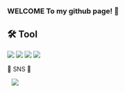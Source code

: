 ### WELCOME To my github page! 👋


## 🛠 **Tool**

<img src="https://img.shields.io/badge/GitHub-181717?style=for-the-badge&logo=GitHub&logoColor=ffffff"/>
<img src="https://img.shields.io/badge/Git-F05032?style=for-the-badge&logo=Git&logoColor=ffffff"/>
<img src="https://img.shields.io/badge/VS Code-007ACC?style=for-the-badge&logo=Visual Studio Code&logoColor=ffffff"/>  
<img src="https://img.shields.io/badge/Sourcetree-0052CC?style=for-the-badge&logo=Sourcetree&logoColor=ffffff"/>


📱  SNS 📱


   <a href="https://www.instagram.com/w_s_seok/">

<img src="http://img.shields.io/badge/-Instagram-black?style=flat&logo=instagram&link=https://www.instagram.com/w_s_seok/"
        style="height : auto; margin-left : 10px; margin-right : 10px;"/>
<br>


